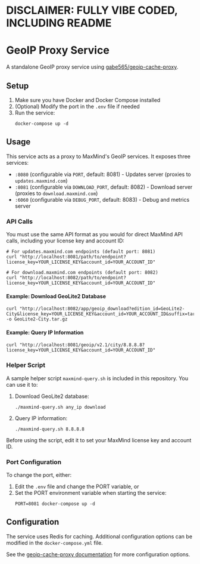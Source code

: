 # DISCLAIMER: FULLY VIBE CODED, INCLUDING README

# GeoIP Proxy Service

A standalone GeoIP proxy service using [gabe565/geoip-cache-proxy](https://github.com/gabe565/geoip-cache-proxy).

## Setup

1. Make sure you have Docker and Docker Compose installed
2. (Optional) Modify the port in the `.env` file if needed
3. Run the service:
   ```
   docker-compose up -d
   ```

## Usage

This service acts as a proxy to MaxMind's GeoIP services. It exposes three services:

- `:8080` (configurable via `PORT`, default: 8081) - Updates server (proxies to `updates.maxmind.com`)
- `:8081` (configurable via `DOWNLOAD_PORT`, default: 8082) - Download server (proxies to `download.maxmind.com`) 
- `:6060` (configurable via `DEBUG_PORT`, default: 8083) - Debug and metrics server

### API Calls

You must use the same API format as you would for direct MaxMind API calls, including your license key and account ID:

```
# For updates.maxmind.com endpoints (default port: 8081)
curl "http://localhost:8081/path/to/endpoint?license_key=YOUR_LICENSE_KEY&account_id=YOUR_ACCOUNT_ID"

# For download.maxmind.com endpoints (default port: 8082)
curl "http://localhost:8082/path/to/endpoint?license_key=YOUR_LICENSE_KEY&account_id=YOUR_ACCOUNT_ID"
```

#### Example: Download GeoLite2 Database

```
curl "http://localhost:8082/app/geoip_download?edition_id=GeoLite2-City&license_key=YOUR_LICENSE_KEY&account_id=YOUR_ACCOUNT_ID&suffix=tar.gz" -o GeoLite2-City.tar.gz
```

#### Example: Query IP Information

```
curl "http://localhost:8081/geoip/v2.1/city/8.8.8.8?license_key=YOUR_LICENSE_KEY&account_id=YOUR_ACCOUNT_ID"
```

### Helper Script

A sample helper script `maxmind-query.sh` is included in this repository. You can use it to:

1. Download GeoLite2 database:
   ```
   ./maxmind-query.sh any_ip download
   ```

2. Query IP information:
   ```
   ./maxmind-query.sh 8.8.8.8
   ```

Before using the script, edit it to set your MaxMind license key and account ID.

### Port Configuration

To change the port, either:
1. Edit the `.env` file and change the PORT variable, or
2. Set the PORT environment variable when starting the service:
   ```
   PORT=8081 docker-compose up -d
   ```

## Configuration

The service uses Redis for caching. Additional configuration options can be modified in the `docker-compose.yml` file.

See the [geoip-cache-proxy documentation](https://github.com/gabe565/geoip-cache-proxy) for more configuration options.